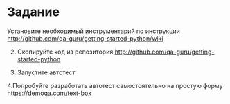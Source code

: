 # Задание
Установите необходимый инструментарий по инструкции http://github.com/qa-guru/getting-started-python/wiki

2. Скопируйте код из репозитория http://github.com/qa-guru/getting-started-python

3. Запустите автотест

4.Попробуйте разработать автотест самостоятельно на простую форму https://demoqa.com/text-box
